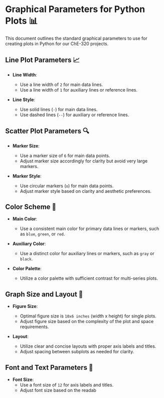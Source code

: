# Graphical Parameters for Python Plots 📊

This document outlines the standard graphical parameters to use for creating plots in Python for our ChE-320 projects.

## Line Plot Parameters 📈

- **Line Width**: 
  - Use a line width of `2` for main data lines.
  - Use a line width of `1` for auxiliary lines or reference lines.

- **Line Style**:
  - Use solid lines (`-`) for main data lines.
  - Use dashed lines (`--`) for auxiliary or reference lines.

## Scatter Plot Parameters 🔍

- **Marker Size**:
  - Use a marker size of `6` for main data points.
  - Adjust marker size accordingly for clarity but avoid very large markers.

- **Marker Style**:
  - Use circular markers (`o`) for main data points.
  - Adjust marker style based on clarity and aesthetic preferences.

## Color Scheme 🎨

- **Main Color**:
  - Use a consistent main color for primary data lines or markers, such as `blue`, `green`, or `red`.

- **Auxiliary Color**:
  - Use a distinct color for auxiliary lines or markers, such as `gray` or `black`.

- **Color Palette**:
  - Utilize a color palette with sufficient contrast for multi-series plots.

## Graph Size and Layout 📐

- **Figure Size**:
  - Optimal figure size is `10x6 inches` (width x height) for single plots.
  - Adjust figure size based on the complexity of the plot and space requirements.

- **Layout**:
  - Utilize clear and concise layouts with proper axis labels and titles.
  - Adjust spacing between subplots as needed for clarity.

## Font and Text Parameters 📝

- **Font Size**:
  - Use a font size of `12` for axis labels and titles.
  - Adjust font size based on the readab
